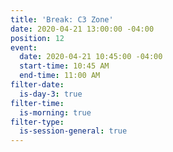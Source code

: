 ```yaml
---
title: 'Break: C3 Zone'
date: 2020-04-21 13:00:00 -04:00
position: 12
event:
  date: 2020-04-21 10:45:00 -04:00
  start-time: 10:45 AM
  end-time: 11:00 AM
filter-date:
  is-day-3: true
filter-time:
  is-morning: true
filter-type:
  is-session-general: true
---
```


